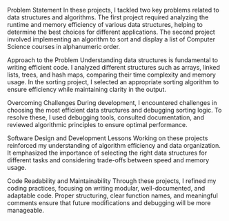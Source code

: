 Problem Statement
In these projects, I tackled two key problems related to data structures and algorithms. The first project required analyzing the runtime and memory efficiency of various data structures, helping to determine the best choices for different applications. The second project involved implementing an algorithm to sort and display a list of Computer Science courses in alphanumeric order.

Approach to the Problem
Understanding data structures is fundamental to writing efficient code. I analyzed different structures such as arrays, linked lists, trees, and hash maps, comparing their time complexity and memory usage. In the sorting project, I selected an appropriate sorting algorithm to ensure efficiency while maintaining clarity in the output.

Overcoming Challenges
During development, I encountered challenges in choosing the most efficient data structures and debugging sorting logic. To resolve these, I used debugging tools, consulted documentation, and reviewed algorithmic principles to ensure optimal performance.

Software Design and Development Lessons
Working on these projects reinforced my understanding of algorithm efficiency and data organization. It emphasized the importance of selecting the right data structures for different tasks and considering trade-offs between speed and memory usage.

Code Readability and Maintainability
Through these projects, I refined my coding practices, focusing on writing modular, well-documented, and adaptable code. Proper structuring, clear function names, and meaningful comments ensure that future modifications and debugging will be more manageable.
